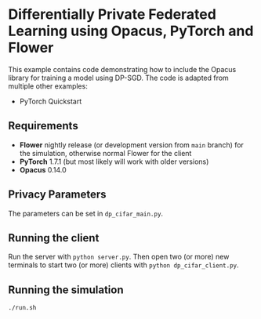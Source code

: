 # Differentially Private Federated Learning using Opacus, PyTorch and Flower

This example contains code demonstrating how to include the Opacus library for training a model using DP-SGD. The code is adapted from multiple other examples:

- PyTorch Quickstart

## Requirements

- **Flower** nightly release (or development version from `main` branch) for the simulation, otherwise normal Flower for the client 
- **PyTorch** 1.7.1 (but most likely will work with older versions)
- **Opacus** 0.14.0

## Privacy Parameters

The parameters can be set in `dp_cifar_main.py`.

## Running the client

Run the server with `python server.py`. Then open two (or more) new terminals to start two (or more) clients with `python dp_cifar_client.py`.

## Running the simulation

```shell
./run.sh
```

